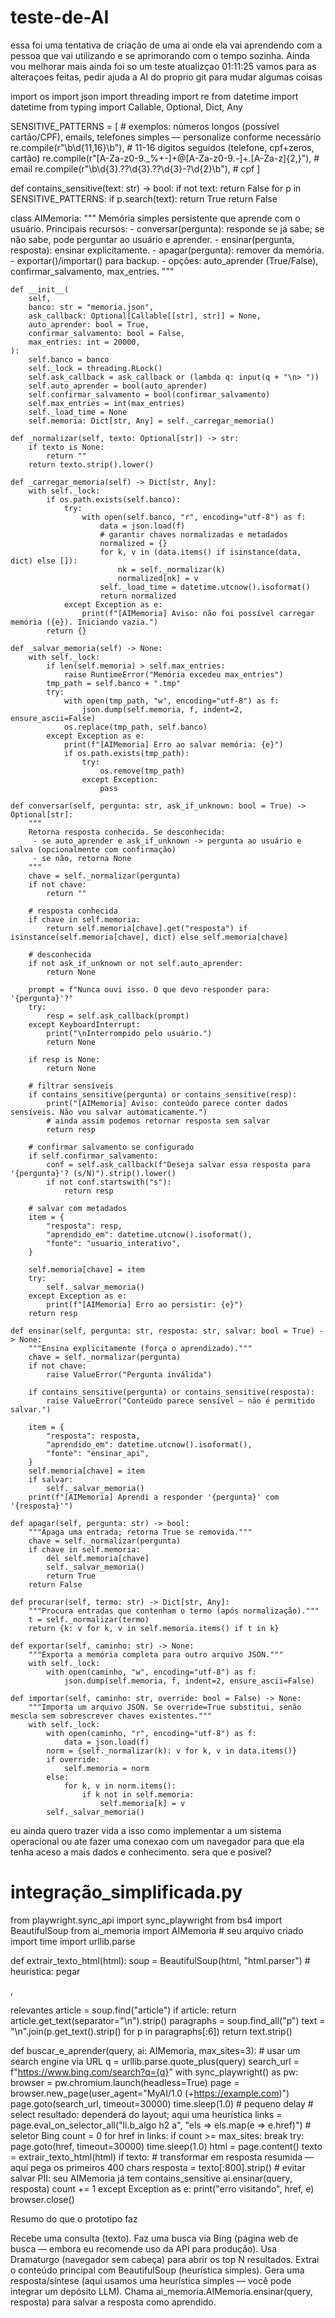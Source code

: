 # teste-de-AI
essa foi uma tentativa de criação de uma ai  onde ela vai  aprendendo com a pessoa que vai utilizando e se aprimorando com o tempo sozinha. Ainda vou melhorar mais ainda foi so um teste 
atualizçao 01:11:25
vamos para as alteraçoes feitas, pedir ajuda a AI do proprio git para mudar algumas coisas 

import os
import json
import threading
import re
from datetime import datetime
from typing import Callable, Optional, Dict, Any

SENSITIVE_PATTERNS = [
    # exemplos: números longos (possível cartão/CPF), emails, telefones simples — personalize conforme necessário
    re.compile(r"\b\d{11,16}\b"),  # 11-16 dígitos seguidos (telefone, cpf+zeros, cartão)
    re.compile(r"[A-Za-z0-9._%+-]+@[A-Za-z0-9.-]+\.[A-Za-z]{2,}"),  # email
    re.compile(r"\b\d{3}\.??\d{3}\.??\d{3}-?\d{2}\b"),  # cpf
]

def contains_sensitive(text: str) -> bool:
    if not text:
        return False
    for p in SENSITIVE_PATTERNS:
        if p.search(text):
            return True
    return False

class AIMemoria:
    """
    Memória simples persistente que aprende com o usuário.
    Principais recursos:
    - conversar(pergunta): responde se já sabe; se não sabe, pode perguntar ao usuário e aprender.
    - ensinar(pergunta, resposta): ensinar explicitamente.
    - apagar(pergunta): remover da memória.
    - exportar()/importar() para backup.
    - opções: auto_aprender (True/False), confirmar_salvamento, max_entries.
    """

    def __init__(
        self,
        banco: str = "memoria.json",
        ask_callback: Optional[Callable[[str], str]] = None,
        auto_aprender: bool = True,
        confirmar_salvamento: bool = False,
        max_entries: int = 20000,
    ):
        self.banco = banco
        self._lock = threading.RLock()
        self.ask_callback = ask_callback or (lambda q: input(q + "\n> "))
        self.auto_aprender = bool(auto_aprender)
        self.confirmar_salvamento = bool(confirmar_salvamento)
        self.max_entries = int(max_entries)
        self._load_time = None
        self.memoria: Dict[str, Any] = self._carregar_memoria()

    def _normalizar(self, texto: Optional[str]) -> str:
        if texto is None:
            return ""
        return texto.strip().lower()

    def _carregar_memoria(self) -> Dict[str, Any]:
        with self._lock:
            if os.path.exists(self.banco):
                try:
                    with open(self.banco, "r", encoding="utf-8") as f:
                        data = json.load(f)
                        # garantir chaves normalizadas e metadados
                        normalized = {}
                        for k, v in (data.items() if isinstance(data, dict) else []):
                            nk = self._normalizar(k)
                            normalized[nk] = v
                        self._load_time = datetime.utcnow().isoformat()
                        return normalized
                except Exception as e:
                    print(f"[AIMemoria] Aviso: não foi possível carregar memória ({e}). Iniciando vazia.")
            return {}

    def _salvar_memoria(self) -> None:
        with self._lock:
            if len(self.memoria) > self.max_entries:
                raise RuntimeError("Memória excedeu max_entries")
            tmp_path = self.banco + ".tmp"
            try:
                with open(tmp_path, "w", encoding="utf-8") as f:
                    json.dump(self.memoria, f, indent=2, ensure_ascii=False)
                os.replace(tmp_path, self.banco)
            except Exception as e:
                print(f"[AIMemoria] Erro ao salvar memória: {e}")
                if os.path.exists(tmp_path):
                    try:
                        os.remove(tmp_path)
                    except Exception:
                        pass

    def conversar(self, pergunta: str, ask_if_unknown: bool = True) -> Optional[str]:
        """
        Retorna resposta conhecida. Se desconhecida:
         - se auto_aprender e ask_if_unknown -> pergunta ao usuário e salva (opcionalmente com confirmação)
         - se não, retorna None
        """
        chave = self._normalizar(pergunta)
        if not chave:
            return ""

        # resposta conhecida
        if chave in self.memoria:
            return self.memoria[chave].get("resposta") if isinstance(self.memoria[chave], dict) else self.memoria[chave]

        # desconhecida
        if not ask_if_unknown or not self.auto_aprender:
            return None

        prompt = f"Nunca ouvi isso. O que devo responder para: '{pergunta}'?"
        try:
            resp = self.ask_callback(prompt)
        except KeyboardInterrupt:
            print("\nInterrompido pelo usuário.")
            return None

        if resp is None:
            return None

        # filtrar sensíveis
        if contains_sensitive(pergunta) or contains_sensitive(resp):
            print("[AIMemoria] Aviso: conteúdo parece conter dados sensíveis. Não vou salvar automaticamente.")
            # ainda assim podemos retornar resposta sem salvar
            return resp

        # confirmar salvamento se configurado
        if self.confirmar_salvamento:
            conf = self.ask_callback(f"Deseja salvar essa resposta para '{pergunta}'? (s/N)").strip().lower()
            if not conf.startswith("s"):
                return resp

        # salvar com metadados
        item = {
            "resposta": resp,
            "aprendido_em": datetime.utcnow().isoformat(),
            "fonte": "usuario_interativo",
        }

        self.memoria[chave] = item
        try:
            self._salvar_memoria()
        except Exception as e:
            print(f"[AIMemoria] Erro ao persistir: {e}")
        return resp

    def ensinar(self, pergunta: str, resposta: str, salvar: bool = True) -> None:
        """Ensina explicitamente (força o aprendizado)."""
        chave = self._normalizar(pergunta)
        if not chave:
            raise ValueError("Pergunta inválida")

        if contains_sensitive(pergunta) or contains_sensitive(resposta):
            raise ValueError("Conteúdo parece sensível — não é permitido salvar.")

        item = {
            "resposta": resposta,
            "aprendido_em": datetime.utcnow().isoformat(),
            "fonte": "ensinar_api",
        }
        self.memoria[chave] = item
        if salvar:
            self._salvar_memoria()
        print(f"[AIMemoria] Aprendi a responder '{pergunta}' com '{resposta}'")

    def apagar(self, pergunta: str) -> bool:
        """Apaga uma entrada; retorna True se removida."""
        chave = self._normalizar(pergunta)
        if chave in self.memoria:
            del self.memoria[chave]
            self._salvar_memoria()
            return True
        return False

    def procurar(self, termo: str) -> Dict[str, Any]:
        """Procura entradas que contenham o termo (após normalização)."""
        t = self._normalizar(termo)
        return {k: v for k, v in self.memoria.items() if t in k}

    def exportar(self, caminho: str) -> None:
        """Exporta a memória completa para outro arquivo JSON."""
        with self._lock:
            with open(caminho, "w", encoding="utf-8") as f:
                json.dump(self.memoria, f, indent=2, ensure_ascii=False)

    def importar(self, caminho: str, override: bool = False) -> None:
        """Importa um arquivo JSON. Se override=True substitui, senão mescla sem sobrescrever chaves existentes."""
        with self._lock:
            with open(caminho, "r", encoding="utf-8") as f:
                data = json.load(f)
            norm = {self._normalizar(k): v for k, v in data.items()}
            if override:
                self.memoria = norm
            else:
                for k, v in norm.items():
                    if k not in self.memoria:
                        self.memoria[k] = v
            self._salvar_memoria()

eu ainda quero trazer vida a isso como implementar a um sistema operacional ou ate fazer uma conexao com um navegador para que ela tenha aceso a mais dados e conhecimento.
sera que e posivel?
# integração_simplificada.py
from playwright.sync_api import sync_playwright
from bs4 import BeautifulSoup
from ai_memoria import AIMemoria  # seu arquivo criado
import time
import urllib.parse

def extrair_texto_html(html):
    soup = BeautifulSoup(html, "html.parser")
    # heurística: pegar <article>,  <p> relevantes
    article = soup.find("article")
    if article:
        return article.get_text(separator="\n").strip()
    paragraphs = soup.find_all("p")
    text = "\n".join(p.get_text().strip() for p in paragraphs[:6])
    return text.strip()

def buscar_e_aprender(query, ai: AIMemoria, max_sites=3):
    # usar um search engine via URL
    q = urllib.parse.quote_plus(query)
    search_url = f"https://www.bing.com/search?q={q}"
    with sync_playwright() as pw:
        browser = pw.chromium.launch(headless=True)
        page = browser.new_page(user_agent="MyAI/1.0 (+https://example.com)")
        page.goto(search_url, timeout=30000)
        time.sleep(1.0)  # pequeno delay
        # select resultado: dependerá do layout; aqui uma heurística
        links = page.eval_on_selector_all("li.b_algo h2 a", "els => els.map(e => e.href)")  # seletor Bing
        count = 0
        for href in links:
            if count >= max_sites:
                break
            try:
                page.goto(href, timeout=30000)
                time.sleep(1.0)
                html = page.content()
                texto = extrair_texto_html(html)
                if texto:
                    # transformar em resposta resumida — aqui pega os primeiros 400 chars
                    resposta = texto[:800].strip()
                    # evitar salvar PII: seu AIMemoria já tem contains_sensitive
                    ai.ensinar(query, resposta)
                    count += 1
            except Exception as e:
                print("erro visitando", href, e)
        browser.close()

Resumo do que o prototipo faz

Recebe uma consulta (texto).
Faz uma busca via Bing (página web de busca — embora eu recomende uso da API para produção).
Usa Dramaturgo (navegador sem cabeça) para abrir os top N resultados.
Extrai o conteúdo principal com BeautifulSoup (heurística simples).
Gera uma resposta/síntese (aqui usamos uma heurística simples — você pode integrar um depósito LLM).
Chama ai_memoria.AIMemoria.ensinar(query, resposta) para salvar a resposta como aprendido.
